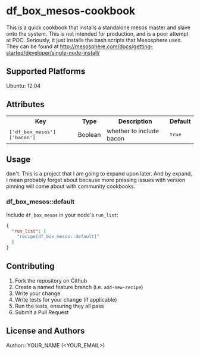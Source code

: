 # df_box_mesos-cookbook

This is a quick cookbook that installs a standalone mesos master and slave onto the system. This is not intended for production, and is a poor attempt at POC. Seriously, it just installs the bash scripts that Mesosphere uses. They can be found at http://mesosphere.com/docs/getting-started/developer/single-node-install/

## Supported Platforms

Ubuntu: 12.04

## Attributes

<table>
  <tr>
    <th>Key</th>
    <th>Type</th>
    <th>Description</th>
    <th>Default</th>
  </tr>
  <tr>
    <td><tt>['df_box_mesos']['bacon']</tt></td>
    <td>Boolean</td>
    <td>whether to include bacon</td>
    <td><tt>true</tt></td>
  </tr>
</table>

## Usage
don't. This is a project that I am going to expand upon later. And by expand, I mean probably forget about because more pressing issues with version pinning will come about with community cookbooks. 

### df_box_mesos::default

Include `df_box_mesos` in your node's `run_list`:

```json
{
  "run_list": [
    "recipe[df_box_mesos::default]"
  ]
}
```

## Contributing

1. Fork the repository on Github
2. Create a named feature branch (i.e. `add-new-recipe`)
3. Write your change
4. Write tests for your change (if applicable)
5. Run the tests, ensuring they all pass
6. Submit a Pull Request

## License and Authors

Author:: YOUR_NAME (<YOUR_EMAIL>)

